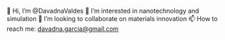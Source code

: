 👋 Hi, I’m @DavadnaValdes
👀 I’m interested in nanotechnology and simulation
💞️ I’m looking to collaborate on materials innovation
📫 How to reach me: davadna.garcia@gmail.com
